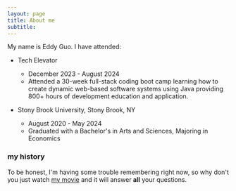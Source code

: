 ```yaml
---
layout: page
title: About me
subtitle: 
---
```


My name is Eddy Guo. I have attended:

- Tech Elevator
    - December 2023 - August 2024
    -  Attended a 30-week full-stack coding boot camp learning how to create dynamic web-based software systems using Java providing 800+ hours of development education and application.

-  Stony Brook University, Stony Brook, NY
    - August 2020 - May 2024
    - Graduated with a Bachelor's in Arts and Sciences, Majoring in Economics

### my history

To be honest, I'm having some trouble remembering right now, so why don't you just watch [my movie](http://en.wikipedia.org/wiki/The_Princess_Bride_%28film%29) and it will answer **all** your questions.